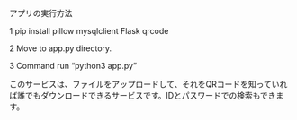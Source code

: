 アプリの実行方法

1 pip install pillow mysqlclient Flask qrcode

2 Move to app.py directory.

3 Command run “python3 app.py”

このサービスは、ファイルをアップロードして、それをQRコードを知っていれば誰でもダウンロードできるサービスです。IDとパスワードでの検索もできます。
